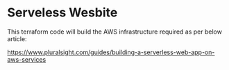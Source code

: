 # Serveless Wesbite
This terraform code will build the AWS infrastructure required as per below article:

https://www.pluralsight.com/guides/building-a-serverless-web-app-on-aws-services